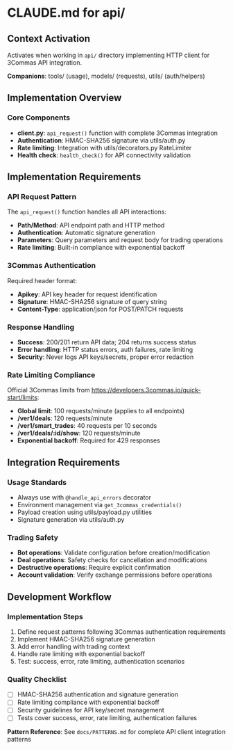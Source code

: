 # CLAUDE.md for api/

## Context Activation
Activates when working in `api/` directory implementing HTTP client for 3Commas API integration.

**Companions**: tools/ (usage), models/ (requests), utils/ (auth/helpers)

## Implementation Overview

### Core Components
- **client.py**: `api_request()` function with complete 3Commas integration
- **Authentication**: HMAC-SHA256 signature via utils/auth.py
- **Rate limiting**: Integration with utils/decorators.py RateLimiter
- **Health check**: `health_check()` for API connectivity validation

## Implementation Requirements

### API Request Pattern
The `api_request()` function handles all API interactions:
- **Path/Method**: API endpoint path and HTTP method
- **Authentication**: Automatic signature generation
- **Parameters**: Query parameters and request body for trading operations
- **Rate limiting**: Built-in compliance with exponential backoff

### 3Commas Authentication
Required header format:
- **Apikey**: API key header for request identification
- **Signature**: HMAC-SHA256 signature of query string
- **Content-Type**: application/json for POST/PATCH requests

### Response Handling
- **Success**: 200/201 return API data; 204 returns success status
- **Error handling**: HTTP status errors, auth failures, rate limiting
- **Security**: Never logs API keys/secrets, proper error redaction

### Rate Limiting Compliance
Official 3Commas limits from https://developers.3commas.io/quick-start/limits:
- **Global limit**: 100 requests/minute (applies to all endpoints)
- **/ver1/deals**: 120 requests/minute
- **/ver1/smart_trades**: 40 requests per 10 seconds
- **/ver1/deals/:id/show**: 120 requests/minute
- **Exponential backoff**: Required for 429 responses

## Integration Requirements

### Usage Standards
- Always use with `@handle_api_errors` decorator
- Environment management via `get_3commas_credentials()`
- Payload creation using utils/payload.py utilities
- Signature generation via utils/auth.py

### Trading Safety
- **Bot operations**: Validate configuration before creation/modification
- **Deal operations**: Safety checks for cancellation and modifications
- **Destructive operations**: Require explicit confirmation
- **Account validation**: Verify exchange permissions before operations

## Development Workflow

### Implementation Steps
1. Define request patterns following 3Commas authentication requirements
2. Implement HMAC-SHA256 signature generation
3. Add error handling with trading context
4. Handle rate limiting with exponential backoff
5. Test: success, error, rate limiting, authentication scenarios

### Quality Checklist
- [ ] HMAC-SHA256 authentication and signature generation
- [ ] Rate limiting compliance with exponential backoff
- [ ] Security guidelines for API key/secret management
- [ ] Tests cover success, error, rate limiting, authentication failures

**Pattern Reference**: See `docs/PATTERNS.md` for complete API client integration patterns
